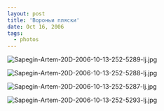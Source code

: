 ```yaml
---
layout: post
title: 'Вороньи пляски'
date: Oct 16, 2006
tags:
  - photos
---
```


![Sapegin-Artem-20D-2006-10-13-252-5289-lj.jpg](upload://Sapegin-Artem-20D-2006-10-13-252-5289-lj.jpg)

<!--more-->

![Sapegin-Artem-20D-2006-10-13-252-5288-lj.jpg](upload://Sapegin-Artem-20D-2006-10-13-252-5288-lj.jpg)

![Sapegin-Artem-20D-2006-10-13-252-5287-lj.jpg](upload://Sapegin-Artem-20D-2006-10-13-252-5287-lj.jpg)

![Sapegin-Artem-20D-2006-10-13-252-5293-lj.jpg](upload://Sapegin-Artem-20D-2006-10-13-252-5293-lj.jpg)
